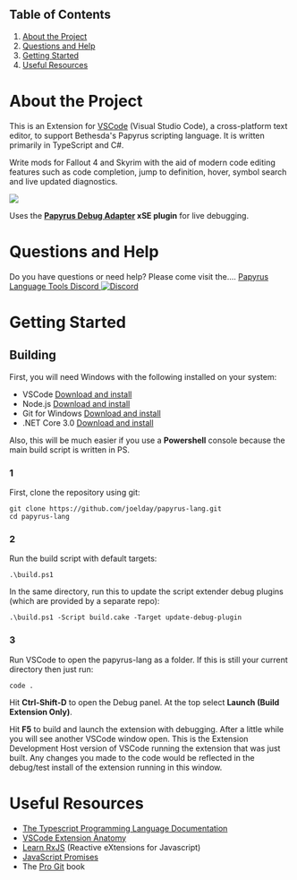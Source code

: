 ## Table of Contents
1. [About the Project](#about-the-project)
1. [Questions and Help](#questions-and-help)
1. [Getting Started](#getting-started)
1. [Useful Resources](#useful-resources)

# About the Project

This is an Extension for [VSCode](https://code.visualstudio.com/) (Visual Studio Code), a cross-platform text editor, to support Bethesda's Papyrus scripting language. It is written primarily in TypeScript and C#.

Write mods for Fallout 4 and Skyrim with the aid of modern code editing features such as code completion, jump to definition, hover, symbol search and live updated diagnostics.

[![](https://vsmarketplacebadge.apphb.com/version-short/joelday.papyrus-lang-vscode.svg)](https://marketplace.visualstudio.com/items?itemName=joelday.papyrus-lang-vscode)

Uses the **[Papyrus Debug Adapter](https://github.com/joelday/papyrus-debug-server) xSE plugin** for live debugging.

# Questions and Help

Do you have questions or need help? Please come visit the....
[Papyrus Language Tools Discord
![Discord](https://img.shields.io/discord/558746231665328139.svg?color=%23738ADB)](https://discord.gg/E4dWujQ)

# Getting Started

## Building

First, you will need Windows with the following installed on your system:
- VSCode [Download and install](https://code.visualstudio.com/)
- Node.js [Download and install](https://nodejs.org/)
- Git for Windows [Download and install](https://git-scm.com/download/win)
- .NET Core 3.0 [Download and install](https://dotnet.microsoft.com/download/dotnet-core)

Also, this will be much easier if you use a **Powershell** console because the main build script is written in PS.

### 1
First, clone the repository using git:
```
git clone https://github.com/joelday/papyrus-lang.git
cd papyrus-lang
```
### 2
Run the build script with default targets:
```
.\build.ps1
```
In the same directory, run this to update the script extender debug plugins (which are provided by a separate repo):
```
.\build.ps1 -Script build.cake -Target update-debug-plugin
```
### 3
Run VSCode to open the papyrus-lang as a folder. If this is still your current directory then just run:
```
code .
```
Hit **Ctrl-Shift-D** to open the Debug panel. At the top select **Launch (Build Extension Only)**.

Hit **F5** to build and launch the extension with debugging. After a little while you will see another VSCode window open. This is the Extension Development Host version of VSCode running the extension that was just built. Any changes you made to the code would be reflected in the debug/test install of the extension running in this window.

# Useful Resources

- [The Typescript Programming Language Documentation](https://www.typescriptlang.org/docs/home.html)
- [VSCode Extension Anatomy](https://code.visualstudio.com/api/get-started/extension-anatomy)
- [Learn RxJS](https://www.learnrxjs.io/) (Reactive eXtensions for Javascript)
- [JavaScript Promises](https://javascript.info/async)
- The [Pro Git](https://git-scm.com/book/en/v2/) book